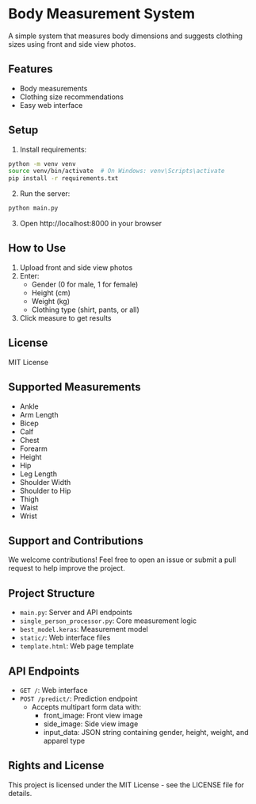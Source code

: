 # Body Measurement System

A simple system that measures body dimensions and suggests clothing sizes using front and side view photos.

## Features

- Body measurements
- Clothing size recommendations
- Easy web interface

## Setup

1. Install requirements:
```bash
python -m venv venv
source venv/bin/activate  # On Windows: venv\Scripts\activate
pip install -r requirements.txt
```

2. Run the server:
```bash
python main.py
```

3. Open http://localhost:8000 in your browser

## How to Use

1. Upload front and side view photos
2. Enter:
   - Gender (0 for male, 1 for female)
   - Height (cm)
   - Weight (kg)
   - Clothing type (shirt, pants, or all)
3. Click measure to get results

## License

MIT License

## Supported Measurements

- Ankle
- Arm Length
- Bicep
- Calf
- Chest
- Forearm
- Height
- Hip
- Leg Length
- Shoulder Width
- Shoulder to Hip
- Thigh
- Waist
- Wrist

## Support and Contributions

We welcome contributions! Feel free to open an issue or submit a pull request to help improve the project.

## Project Structure

- `main.py`: Server and API endpoints
- `single_person_processor.py`: Core measurement logic
- `best_model.keras`: Measurement model
- `static/`: Web interface files
- `template.html`: Web page template

## API Endpoints

- `GET /`: Web interface
- `POST /predict/`: Prediction endpoint
  - Accepts multipart form data with:
    - front_image: Front view image
    - side_image: Side view image
    - input_data: JSON string containing gender, height, weight, and apparel type

## Rights and License

This project is licensed under the MIT License - see the LICENSE file for details.

